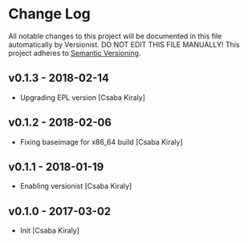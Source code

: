 # Change Log

All notable changes to this project will be documented in this file
automatically by Versionist. DO NOT EDIT THIS FILE MANUALLY!
This project adheres to [Semantic Versioning](http://semver.org/).

## v0.1.3 - 2018-02-14

* Upgrading EPL version [Csaba Kiraly]

## v0.1.2 - 2018-02-06

* Fixing baseimage for x86_64 build [Csaba Kiraly]

## v0.1.1 - 2018-01-19

* Enabling versionist [Csaba Kiraly]

## v0.1.0 - 2017-03-02

* Init [Csaba Kiraly]
